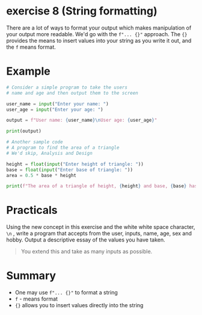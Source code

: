 # exercise 8 (String formatting)
There are a lot of ways to format your output which makes manipulation of your output more readable. We'd go with the `f"... {}"` approach.
The `{}` provides the means to insert values into your string as you write it out, and the `f` means format.

# Example

``` python
# Consider a simple program to take the users
# name and age and then output them to the screen

user_name = input("Enter your name: ")
user_age = input("Enter your age: ")

output = f"User name: {user_name}\nUser age: {user_age}"

print(output)

# Another sample code
# A program to find the area of a triangle
# We'd skip, Analysis and Design

height = float(input("Enter height of triangle: "))
base = float(input("Enter base of triangle: "))
area = 0.5 * base * height

print(f"The area of a triangle of height, {height} and base, {base} has an area of {area}")
```

# Practicals

Using the new concept in this exercise and the white white space character, `\n` , write a program that accepts from the user, inputs, name, age, sex and hobby. Output a descriptive essay of the values you have taken.

> You extend this and take as many inputs as possible.

# Summary

* One may use `f"... {}"` to format a string
* `f` - means format
* `{}` allows you to insert values directly into the string

